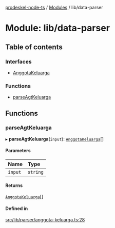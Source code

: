 [prodeskel-node-ts](../README.md) / [Modules](../modules.md) / lib/data-parser

# Module: lib/data-parser

## Table of contents

### Interfaces

- [AnggotaKeluarga](../interfaces/lib_data_parser.AnggotaKeluarga.md)

### Functions

- [parseAgtKeluarga](lib_data_parser.md#parseagtkeluarga)

## Functions

### parseAgtKeluarga

▸ **parseAgtKeluarga**(`input`): [`AnggotaKeluarga`](../interfaces/lib_data_parser.AnggotaKeluarga.md)[]

#### Parameters

| Name | Type |
| :------ | :------ |
| `input` | `string` |

#### Returns

[`AnggotaKeluarga`](../interfaces/lib_data_parser.AnggotaKeluarga.md)[]

#### Defined in

[src/lib/parser/anggota-keluarga.ts:28](https://github.com/inf-initely/prodeskel-driver-node/blob/9cadee4/src/lib/parser/anggota-keluarga.ts#L28)
